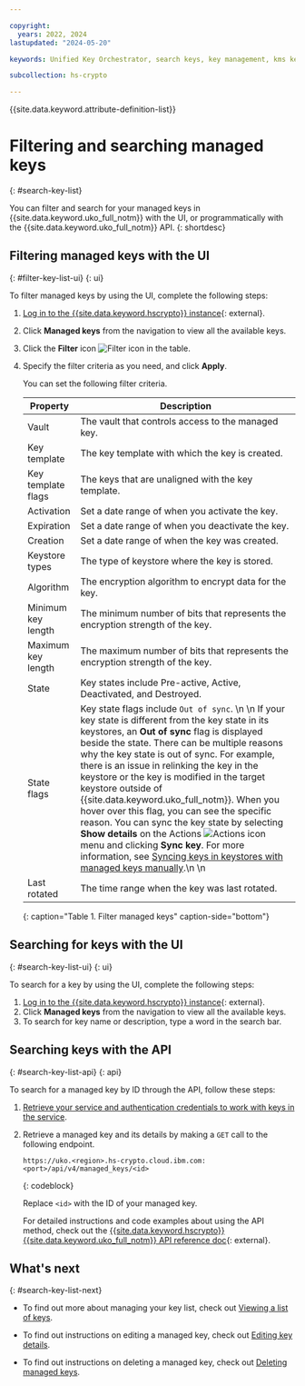 ```yaml
---

copyright:
  years: 2022, 2024
lastupdated: "2024-05-20"

keywords: Unified Key Orchestrator, search keys, key management, kms keys

subcollection: hs-crypto

---
```


{{site.data.keyword.attribute-definition-list}}





# Filtering and searching managed keys
{: #search-key-list}

You can filter and search for your managed keys in {{site.data.keyword.uko_full_notm}} with the UI, or programmatically with the {{site.data.keyword.uko_full_notm}} API.
{: shortdesc}


## Filtering managed keys with the UI
{: #filter-key-list-ui}
{: ui}

To filter managed keys by using the UI, complete the following steps:

1. [Log in to the {{site.data.keyword.hscrypto}} instance](https://cloud.ibm.com/login){: external}.
2. Click **Managed keys** from the navigation to view all the available keys.
3. Click the **Filter** icon ![Filter icon](../icons/filter.svg "Filter") in the table.
4. Specify the filter criteria as you need, and click **Apply**.
   
   
   You can set the following filter criteria. 

   |       Property	     |                         Description                        |
   |----------------------|-----------------------------------------------------------|
   | Vault                | The vault that controls access to the managed key.        |
   | Key template         | The key template with which the key is created.  |
   | Key template flags   | The keys that are unaligned with the key template. |
   | Activation           | Set a date range of when you activate the key.  |
   | Expiration           | Set a date range of when you deactivate the key.  |
   | Creation             | Set a date range of when the key was created.             |
   | Keystore types       | The type of keystore where the key is stored. |
   | Algorithm            | The encryption algorithm to encrypt data for the key.     |
   | Minimum key length   | The minimum number of bits that represents the encryption strength of the key.   |
   | Maximum key length   | The maximum number of bits that represents the encryption strength of the key.   |
   | State                | Key states include Pre-active, Active, Deactivated, and Destroyed. |
   | State flags          | Key state flags include `Out of sync`. \n \n If your key state is different from the key state in its keystores, an **Out of sync** flag is displayed beside the state. There can be multiple reasons why the key state is out of sync. For example, there is an issue in relinking the key in the keystore or the key is modified in the target keystore outside of {{site.data.keyword.uko_full_notm}}. When you hover over this flag, you can see the specific reason. You can sync the key state by selecting **Show details** on the Actions ![Actions icon](../icons/action-menu-icon.svg "Actions") menu and clicking **Sync key**. For more information, see [Syncing keys in keystores with managed keys manually](/docs/hs-crypto?topic=hs-crypto-uko-sync-keys&interface=ui).\n \n |
   | Last rotated         | The time range when the key was last rotated. |
   {: caption="Table 1. Filter managed keys" caption-side="bottom"}
   



##  Searching for keys with the UI
{: #search-key-list-ui}
{: ui}

To search for a key by using the UI, complete the following steps:

1. [Log in to the {{site.data.keyword.hscrypto}} instance](https://cloud.ibm.com/login){: external}.
2. Click **Managed keys** from the navigation to view all the available keys.
3. To search for key name or description, type a word in the search bar.



## Searching keys with the API
{: #search-key-list-api}
{: api}

To search for a managed key by ID through the API, follow these steps:

1. [Retrieve your service and authentication credentials to work with keys in the service](/docs/hs-crypto?topic=hs-crypto-set-up-uko-api).
   
2. Retrieve a managed key and its details by making a `GET` call to the following endpoint.

    ```
    https://uko.<region>.hs-crypto.cloud.ibm.com:<port>/api/v4/managed_keys/<id>
    
    ```
    {: codeblock}

    Replace `<id>` with the ID of your managed key.

    For detailed instructions and code examples about using the API method, check out the [{{site.data.keyword.hscrypto}} {{site.data.keyword.uko_full_notm}} API reference doc](/apidocs/uko#get-managed-key){: external}.



## What's next
{: #search-key-list-next}

- To find out more about managing your key list, check out [Viewing a list of keys](/docs/hs-crypto?topic=hs-crypto-view-key-list).
  
- To find out instructions on editing a managed key, check out [Editing key details](/docs/hs-crypto?topic=hs-crypto-edit-kms-keys).

- To find out instructions on deleting a managed key, check out [Deleting managed keys](/docs/hs-crypto?topic=hs-crypto-delete-managed-keys).


